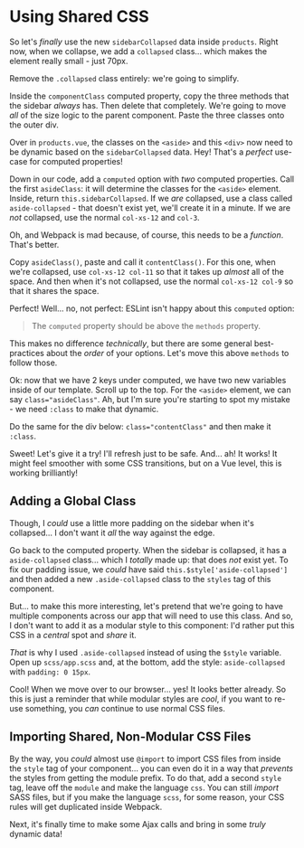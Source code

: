 # Using Shared CSS

So let's *finally* use the new `sidebarCollapsed` data inside `products`. Right
now, when we collapse, we add a `collapsed` class... which makes the element
really small - just 70px.

Remove the `.collapsed` class entirely: we're going to simplify.

Inside the `componentClass` computed property, copy the three methods that
the sidebar *always* has. Then delete that completely. We're going to move
*all* of the size logic to the parent component. Paste the three classes onto
the outer div.

Over in `products.vue`, the classes on the `<aside>` and this `<div>` now need
to be dynamic based on the `sidebarCollapsed` data. Hey! That's a *perfect*
use-case for computed properties!

Down in our code, add a `computed` option with *two* computed properties. Call
the first `asideClass`: it will determine the classes for the `<aside>` element.
Inside, return `this.sidebarCollapsed`. If we *are* collapsed, use a class called
`aside-collapsed` - that doesn't exist yet, we'll create it in a minute. If we
are *not* collapsed, use the normal `col-xs-12` and `col-3`.

Oh, and Webpack is mad because, of course, this needs to be a *function*. That's
better.

Copy `asideClass()`, paste and call it `contentClass()`. For this one, when
we're collapsed, use `col-xs-12 col-11` so that it takes up *almost* all of the
space. And then when it's not collapsed, use the normal `col-xs-12 col-9` so
that it shares the space.

Perfect! Well... no, not perfect: ESLint isn't happy about this `computed` option:

> The `computed` property should be above the `methods` property.

This makes no difference *technically*, but there are some general best-practices
about the *order* of your options. Let's move this above `methods` to follow those.

Ok: now that we have 2 keys under computed, we have two new variables inside of our
template. Scroll up to the top. For the `<aside>` element, we can say
`class="asideClass"`. Ah, but I'm sure you're starting to spot my mistake - we need
`:class` to make that dynamic.

Do the same for the div below: `class="contentClass"` and then make it `:class`.

Sweet! Let's give it a try! I'll refresh just to be safe. And... ah! It works! It
might feel smoother with some CSS transitions, but on a Vue level, this is working
brilliantly!

## Adding a Global Class

Though, I *could* use a little more padding on the sidebar when it's collapsed...
I don't want it *all* the way against the edge.

Go back to the computed property. When the sidebar is collapsed, it has a
`aside-collapsed` class... which I *totally* made up: that does *not* exist yet.
To fix our padding issue, we *could* have said `this.$style['aside-collapsed']`
and then added a new `.aside-collapsed` class to the `styles` tag of this component.

But... to make this more interesting, let's pretend that we're going to have
multiple components across our app that will need to use this class. And so, I
don't want to add it as a modular style to this component: I'd rather put this
CSS in a *central* spot and *share* it.

*That* is why I used `.aside-collapsed` instead of using the `$style` variable.
Open up `scss/app.scss` and, at the bottom, add the style: `aside-collapsed`
with `padding: 0 15px`.

Cool! When we move over to our browser... yes! It looks better already. So this
is just a reminder that while modular styles are *cool*, if you want to re-use
something, you *can* continue to use normal CSS files.

## Importing Shared, Non-Modular CSS Files

By the way, you *could* almost use `@import` to import CSS files from inside the
`style` tag of your component... you can even do it in a way that *prevents*
the styles from getting the module prefix. To do that, add a second `style` tag,
leave off the `module` and make the language `css`. You can still *import* SASS
files, but if you make the language `scss`, for some reason, your CSS rules will
get duplicated inside Webpack.

Next, it's finally time to make some Ajax calls and bring in some *truly* dynamic
data!
